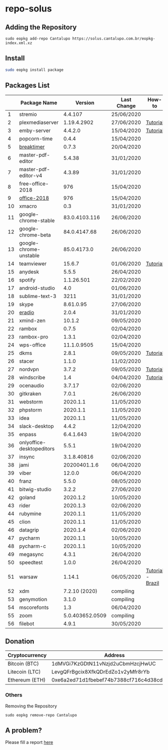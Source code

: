# repo-solus

## Adding the Repository

`sudo eopkg add-repo Cantalupo https://solus.cantalupo.com.br/eopkg-index.xml.xz`
 

## Install

```bash
sudo eopkg install package
```

## Packages List

| | Package Name | Version | Last Change | How-to |
| --- | --- | --- | --- | --- |
| 1 | stremio | 4.4.107 | 25/06/2020 | |
| 2 | plexmediaserver | 1.19.4.2902 | 27/06/2020 | [Tutorial](https://github.com/cantalupo555/repo-solus/wiki/How-Install-Plex-Media-Server-on-Solus) |
| 3 | emby-server | 4.4.2.0 | 15/04/2020 | [Tutorial](https://github.com/cantalupo555/repo-solus/wiki/How-Install-Emby-Server-on-Solus) |
| 4 | popcorn-time | 0.4.4 | 15/04/2020 | |
| 5 | [breaktimer](https://breaktimer.app/) | 0.7.3 | 20/04/2020 | |
| 6 | master-pdf-editor | 5.4.38 | 31/01/2020 | |
| 7 | master-pdf-editor-v4 | 4.3.89 | 31/01/2020 | |
| 8 | free-office-2018 | 976 | 15/04/2020 | |
| 9 | [office-2018](http://www.softmaker.com/go/officenxheise) | 976 | 15/04/2020 | |
| 10 | xmacro | 0.3 | 31/01/2020 | |
| 11 | google-chrome-stable | 83.0.4103.116 | 26/06/2020 | |
| 12 | google-chrome-beta | 84.0.4147.68 | 26/06/2020 | |
| 13 | google-chrome-unstable | 85.0.4173.0 | 26/06/2020 | |
| 14 | teamviewer | 15.6.7 | 01/06/2020 | [Tutorial](https://github.com/cantalupo555/repo-solus/wiki/How-Install-TeamViewer-on-Solus) |
| 15 | anydesk | 5.5.5 | 26/04/2020 | |
| 16 | spotify | 1.1.26.501 | 22/02/2020 | |
| 17 | android-studio | 4.0 | 01/06/2020 | |
| 18 | sublime-text-3 | 3211 | 31/01/2020 | |
| 19 | skype | 8.61.0.95 | 27/06/2020 | |
| 20 | [eradio](https://github.com/DreamDevel/eRadio) | 2.0.4 | 31/01/2020 | |
| 21 | xmind-zen | 10.1.2 | 09/05/2020 | |
| 22 | rambox | 0.7.5 | 02/04/2020 | |
| 23 | rambox-pro | 1.3.1 | 02/04/2020 | |
| 24 | wps-office | 11.1.0.9505 | 15/04/2020 | |
| 25 | dkms | 2.8.1 | 09/05/2020 | [Tutorial](https://github.com/cantalupo555/repo-solus/wiki/How-Install-dkms-on-Solus) |
| 26 | stacer | 1.1.0 | 11/02/2020 | |
| 27 | nordvpn | 3.7.2 | 09/05/2020 | [Tutorial](https://github.com/cantalupo555/repo-solus/wiki/How-Install-NordVPN-on-Solus) | |
| 28 | windscribe | 1.4 | 04/04/2020 | [Tutorial](https://github.com/cantalupo555/repo-solus/wiki/How-Install-windscribe-on-Solus) |
| 29 | ocenaudio | 3.7.17 | 02/06/2020 | |
| 30 | gitkraken | 7.0.1 | 26/06/2020 | |
| 31 | webstorm | 2020.1.1 | 11/05/2020 | |
| 32 | phpstorm | 2020.1.1 | 11/05/2020 | |
| 33 | idea | 2020.1.1 | 11/05/2020 | |
| 34 | slack-desktop | 4.4.2 | 12/04/2020 | |
| 35 | enpass | 6.4.1.643 | 19/04/2020 | |
| 36 | onlyoffice-desktopeditors | 5.5.1 | 19/04/2020 | |
| 37 | insync | 3.1.8.40816 | 02/06/2020 | |
| 38 | jami | 20200401.1.6 | 06/04/2020 | |
| 39 | viber | 12.0.0 | 06/04/2020 | |
| 40 | franz | 5.5.0 | 08/05/2020 | |
| 41 | bitwig-studio | 3.2.2 | 27/06/2020 | |
| 42 | goland | 2020.1.2 | 10/05/2020 | |
| 43 | rider | 2020.1.3 | 02/06/2020 | |
| 44 | rubymine | 2020.1.1 | 11/05/2020 | |
| 45 | clion | 2020.1.1 | 11/05/2020 | |
| 46 | datagrip | 2020.1.4 | 02/06/2020 | |
| 47 | pycharm | 2020.1.1 | 10/05/2020 | |
| 48 | pycharm-c | 2020.1.1 | 10/05/2020 | |
| 49 | megasync | 4.3.1 | 26/04/2020 | |
| 50 | speedtest | 1.0.0 | 26/04/2020 | |
| 51 | warsaw | 1.14.1 | 06/05/2020 | [Tutorial](https://github.com/cantalupo555/repo-solus/wiki/How-Install-warsaw-on-Solus-%5BBrazil%5D) - [Brazil](https://www.dieboldnixdorf.com.br/warsaw) |
| 52 | xdm | 7.2.10 (2020) | compiling | |
| 53 | genymotion | 3.1.0 | compiling | |
| 54 | mscorefonts | 1.3 | 06/04/2020 | |
| 55 | zoom | 5.0.403652.0509 | compiling | |
| 56 | filebot | 4.9.1 | 30/05/2020 | |

## Donation

| Cryptocurrency | Address |
| --- | --- |
| Bitcoin (BTC) | 1dMVGi7KzGDtN11vNzjd2uCbmHzcjHwUC |
| Litecoin (LTC) | LevgQFrBgcix8XfkQDrEdZo1v2yMfr8rYb |
| Ethereum (ETH) | 0xe6a2ed71d1fbebef74b7388cf716c4d38cd432f7 |

### Others

Removing the Repository

`sudo eopkg remove-repo Cantalupo`

## A problem?

Please fill a report [here](https://github.com/cantalupo555/repo-solus/issues/new)
